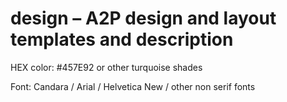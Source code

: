 # design – A2P design and layout templates and description

HEX color: #457E92 or other turquoise shades

Font: Candara / Arial / Helvetica New / other non serif fonts
